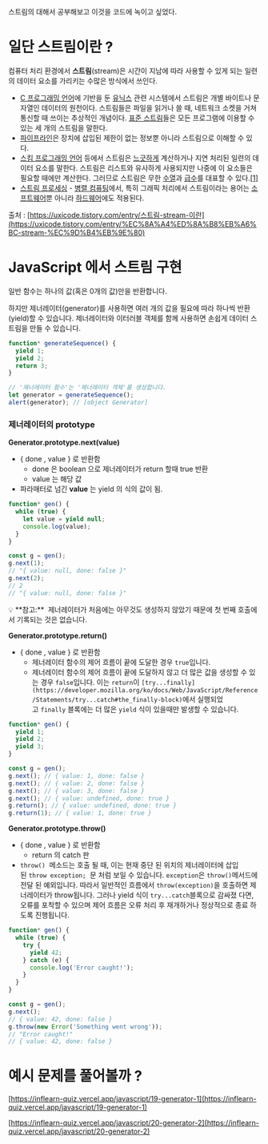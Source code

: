 스트림의 대해서 공부해보고 이것을 코드에 녹이고 싶었다.

# 일단 스트림이란 ?

컴퓨터 처리 환경에서 **스트림**(stream)은 시간이 지남에 따라 사용할 수 있게 되는 일련의 데이터 요소를 가리키는 수많은 방식에서 쓰인다.

- [C 프로그래밍 언어](https://ko.wikipedia.org/wiki/C_%ED%94%84%EB%A1%9C%EA%B7%B8%EB%9E%98%EB%B0%8D_%EC%96%B8%EC%96%B4)에 기반을 둔 [유닉스](https://ko.wikipedia.org/wiki/%EC%9C%A0%EB%8B%89%EC%8A%A4) 관련 시스템에서 스트림은 개별 바이트나 문자열인 데이터의 원천이다. 스트림들은 파일을 읽거나 쓸 때, 네트워크 소켓을 거쳐 통신할 때 쓰이는 추상적인 개념이다. [표준 스트림](https://ko.wikipedia.org/wiki/%ED%91%9C%EC%A4%80_%EC%8A%A4%ED%8A%B8%EB%A6%BC)들은 모든 프로그램에 이용할 수 있는 세 개의 스트림을 말한다.
- [파이프라인](https://ko.wikipedia.org/wiki/%ED%8C%8C%EC%9D%B4%ED%94%84%EB%9D%BC%EC%9D%B8_(%EC%BB%B4%ED%93%A8%ED%8C%85))은 장치에 삽입된 제한이 없는 정보뿐 아니라 스트림으로 이해할 수 있다.
- [스킴 프로그래밍 언어](https://ko.wikipedia.org/wiki/%EC%8A%A4%ED%82%B4_(%ED%94%84%EB%A1%9C%EA%B7%B8%EB%9E%98%EB%B0%8D_%EC%96%B8%EC%96%B4)) 등에서 스트림은 [느긋하게](https://ko.wikipedia.org/wiki/%EB%8A%90%EA%B8%8B%ED%95%9C_%EA%B3%84%EC%82%B0%EB%B2%95) 계산하거나 지연 처리된 일련의 데이터 요소를 말한다. 스트림은 리스트와 유사하게 사용되지만 나중에 이 요소들은 필요할 때에만 계산한다. 그러므로 스트림은 무한 [수열](https://ko.wikipedia.org/wiki/%EC%88%98%EC%97%B4)과 [급수](https://ko.wikipedia.org/wiki/%EA%B8%89%EC%88%98)를 대표할 수 있다.[[1]](https://ko.wikipedia.org/wiki/%EC%8A%A4%ED%8A%B8%EB%A6%BC_(%EC%BB%B4%ED%93%A8%ED%8C%85)#cite_note-1)
- [스트림 프로세싱](https://ko.wikipedia.org/wiki/%EC%8A%A4%ED%8A%B8%EB%A6%BC_%ED%94%84%EB%A1%9C%EC%84%B8%EC%8B%B1) - [병렬 컴퓨팅](https://ko.wikipedia.org/wiki/%EB%B3%91%EB%A0%AC_%EC%BB%B4%ED%93%A8%ED%8C%85)에서, 특히 그래픽 처리에서 스트림이라는 용어는 [소프트웨어](https://ko.wikipedia.org/wiki/%EC%86%8C%ED%94%84%ED%8A%B8%EC%9B%A8%EC%96%B4)뿐 아니라 [하드웨어](https://ko.wikipedia.org/wiki/%ED%95%98%EB%93%9C%EC%9B%A8%EC%96%B4)에도 적용된다.

출처 : [https://uxicode.tistory.com/entry/스트림-stream-이란](https://uxicode.tistory.com/entry/%EC%8A%A4%ED%8A%B8%EB%A6%BC-stream-%EC%9D%B4%EB%9E%80)

# JavaScript 에서 스트림 구현

일반 함수는 하나의 값(혹은 0개의 값)만을 반환합니다.

하지만 제너레이터(generator)를 사용하면 여러 개의 값을 필요에 따라 하나씩 반환(yield)할 수 있습니다. 제너레이터와 이터러블 객체를 함께 사용하면 손쉽게 데이터 스트림을 만들 수 있습니다.

```jsx
function* generateSequence() {
  yield 1;
  yield 2;
  return 3;
}

// '제너레이터 함수'는 '제너레이터 객체'를 생성합니다.
let generator = generateSequence();
alert(generator); // [object Generator]
```

### 제너레이터의 prototype

**Generator.prototype.next(value)**

- { done , value } 로 반환함
    - done 은 boolean 으로 제너레이터가 return 할때 true 반환
    - value 는 해당 값
- 파라매터로 넘긴 **value** 는 yield 의 식의 값이 됨.

```jsx
function* gen() {
  while (true) {
    let value = yield null;
    console.log(value);
  }
}

const g = gen();
g.next(1);
// "{ value: null, done: false }"
g.next(2);
// 2
// "{ value: null, done: false }"
```

<aside>
💡 **참고:**
 제너레이터가 처음에는 아무것도 생성하지 않았기 때문에 첫 번째 호출에서 기록되는 것은 없습니다.

</aside>

**Generator.prototype.return()**

- { done , value } 로 반환함
    - 제너레이터 함수의 제어 흐름이 끝에 도달한 경우 `true`입니다.
    - 제너레이터 함수의 제어 흐름이 끝에 도달하지 않고 더 많은 값을 생성할 수 있는 경우 `false`입니다. 이는 `return`이 `[try...finally](https://developer.mozilla.org/ko/docs/Web/JavaScript/Reference/Statements/try...catch#the_finally-block)`에서 실행되었고 `finally` 블록에는 더 많은 `yield` 식이 있을때만 발생할 수 있습니다.

```jsx
function* gen() {
  yield 1;
  yield 2;
  yield 3;
}

const g = gen();
g.next(); // { value: 1, done: false }
g.next(); // { value: 2, done: false }
g.next(); // { value: 3, done: false }
g.next(); // { value: undefined, done: true }
g.return(); // { value: undefined, done: true }
g.return(1); // { value: 1, done: true }
```

**Generator.prototype.throw()**

- { done , value } 로 반환함
    - return 의 catch 판
- `throw()`
 메소드는 호출 될 때, 이는 현재 중단 된 위치의 제너레이터에 삽입된 `throw exception;`
 문 처럼 보일 수 있습니다. `exception`은 `throw()`메서드에 전달 된 예외입니다. 따라서 일반적인 흐름에서 `throw(exception)`을 호출하면 제너레이터가 throw됩니다. 그러나 yield 식이 `try...catch`블록으로 감싸졌 다면, 오류를 포착할 수 있으며 제어 흐름은 오류 처리 후 재개하거나 정상적으로 종료 하도록 진행됩니다.

```jsx
function* gen() {
  while (true) {
    try {
      yield 42;
    } catch (e) {
      console.log('Error caught!');
    }
  }
}

const g = gen();
g.next();
// { value: 42, done: false }
g.throw(new Error('Something went wrong'));
// "Error caught!"
// { value: 42, done: false }
```

# 예시 문제를 풀어볼까 ?

[https://inflearn-quiz.vercel.app/javascript/19-generator-1](https://inflearn-quiz.vercel.app/javascript/19-generator-1)

[https://inflearn-quiz.vercel.app/javascript/20-generator-2](https://inflearn-quiz.vercel.app/javascript/20-generator-2)
